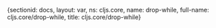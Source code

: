{sectionid: docs, layout: var, ns: cljs.core, name: drop-while, full-name: cljs.core/drop-while,
  title: cljs.core/drop-while}
